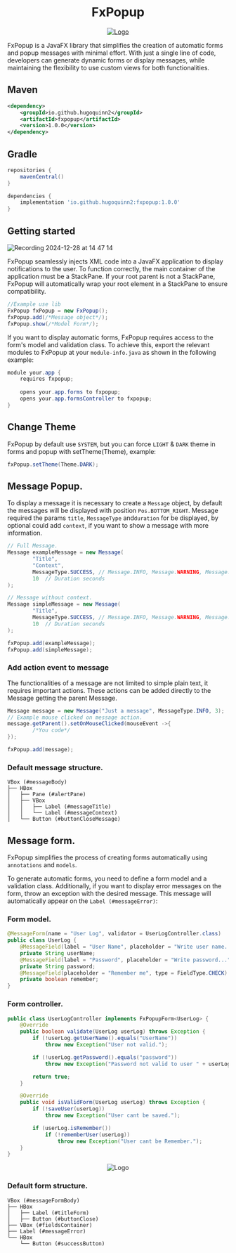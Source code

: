 <h1 align="center">
FxPopup
</h1>

<p align="center">
  <a href="https://github.com/HugoQuinn2/fxpopup">
    <img src="https://github.com/user-attachments/assets/af66f7e1-55f5-4433-abce-4b37d4e973c9" alt="Logo">
  </a>
</p>

FxPopup is a JavaFX library that simplifies the creation of automatic forms
and popup messages with minimal effort. With just a single line of code, developers
can generate dynamic forms or display messages, while maintaining the flexibility to
use custom views for both functionalities.

## Maven
```xml
<dependency>
    <groupId>io.github.hugoquinn2</groupId>
    <artifactId>fxpopup</artifactId>
    <version>1.0.0</version>
</dependency>
```
## Gradle
```groovy
repositories {
    mavenCentral()
}

dependencies {
    implementation 'io.github.hugoquinn2:fxpopup:1.0.0'
}
```

## Getting started

![Recording 2024-12-28 at 14 47 14](https://github.com/user-attachments/assets/366777a9-c1a2-4587-893e-4d90cd8d37d9)

FxPopup seamlessly injects XML code into a JavaFX application to display 
notifications to the user. To function correctly, the main container of 
the application must be a StackPane. 
If your root parent is not a StackPane, FxPopup will automatically wrap 
your root element in a StackPane to ensure compatibility.

```java
//Example use lib
FxPopup fxPopup = new FxPopup();
fxPopup.add(/*Message object*/);
fxPopup.show(/*Model Form*/);
```
<p>
If you want to display automatic forms, FxPopup requires access to the form's model and validation class.
To achieve this, export the relevant modules to FxPopup at your <code>module-info.java</code> as shown in the following example:
</p>

```java
module your.app {
    requires fxpopup;
    
    opens your.app.forms to fxpopup;
    opens your.app.formsController to fxpopup;
}
```

## Change Theme

<p>
FxPopup by default use <code>SYSTEM</code>, but you can force <code>LIGHT</code> & 
<code>DARK</code> theme in forms and popup with setTheme(Theme), example:
</p>

```java
fxPopup.setTheme(Theme.DARK);
```

## Message Popup.
<p>
To display a message it is necessary to create a <code>Message</code> object, 
by default the messages will be displayed with position <code>Pos.BOTTOM_RIGHT</code>. 
Message required the params <code>title</code>, <code>MessageType</code> and<code>duration</code> 
for be displayed, by optional could add <code>context</code>, if you want to show a message with more information.
</p>

```java
// Full Message.
Message exampleMessage = new Message(
        "Title",
        "Context",
        MessageType.SUCCESS, // Message.INFO, Message.WARNING, Message.ERROR
        10  // Duration seconds
);

// Message without context.
Message simpleMessage = new Message(
        "Title",
        MessageType.SUCCESS, // Message.INFO, Message.WARNING, Message.ERROR
        10  // Duration seconds
);

fxPopup.add(exampleMessage);
fxPopup.add(simpleMessage);
```

### Add action event to message

<p>
The functionalities of a message are not limited to simple plain text, 
it requires important actions. These actions can be added directly to 
the Message getting the parent Message.
</p>

```java
Message message = new Message("Just a message", MessageType.INFO, 3);
// Example mouse clicked on message action.
message.getParent().setOnMouseClicked(mouseEvent ->{
        /*You code*/
});

fxPopup.add(message);
```

### Default message structure.

```ascii
VBox (#messageBody)
├── HBox
│   ├── Pane (#alertPane)
│   ├── VBox
│   │   ├── Label (#messageTitle)
│   │   └── Label (#messageContext)
│   └── Button (#buttonCloseMessage)

```

## Message form.
<p>
FxPopup simplifies the process of creating forms automatically using <code>annotations</code> and <code>models</code>.

To generate automatic forms, you need to define a form model and a validation class. Additionally, if you want to display 
error messages on the form, throw an exception with the desired message. This message will automatically appear on the 
<code>Label (#messageError)</code>:
</p>

### Form model.
```java
@MessageForm(name = "User Log", validator = UserLogController.class)
public class UserLog {
    @MessageField(label = "User Name", placeholder = "Write user name...", required = true)
    private String userName;
    @MessageField(label = "Password", placeholder = "Write password...", required = true, type = FieldType.PASSWORD)
    private String password;
    @MessageField(placeholder = "Remember me", type = FieldType.CHECK)
    private boolean remember;
}
```

### Form controller.
```java
public class UserLogController implements FxPopupForm<UserLog> {
    @Override
    public boolean validate(UserLog userLog) throws Exception {
        if (!userLog.getUserName().equals("UserName"))
            throw new Exception("User not valid.");

        if (!userLog.getPassword().equals("password"))
            throw new Exception("Password not valid to user " + userLog.getUserName());

        return true;
    }

    @Override
    public void isValidForm(UserLog userLog) throws Exception {
        if (!saveUser(userLog))
            throw new Exception("User cant be saved.");

        if (userLog.isRemember())
            if (!rememberUser(userLog))
                throw new Exception("User cant be Remember.");
    }
}
```

<p align="center">
<img src="https://github.com/user-attachments/assets/6ee07a04-d9bf-441e-a70b-654ee752789d" alt="Logo">
</p>

### Default form structure.

```ascii
VBox (#messageFormBody)
├── HBox
│   ├── Label (#titleForm)
│   ├── Button (#buttonClose)
├── VBox (#fieldsContainer)
├── Label (#messageError)
└── HBox
    └── Button (#successButton)

```

